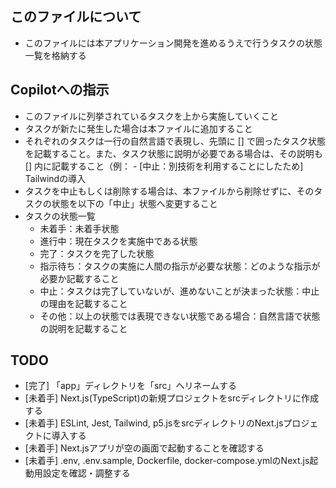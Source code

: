 ## このファイルについて
- このファイルには本アプリケーション開発を進めるうえで行うタスクの状態一覧を格納する

## Copilotへの指示 
- このファイルに列挙されているタスクを上から実施していくこと
- タスクが新たに発生した場合は本ファイルに追加すること
- それぞれのタスクは一行の自然言語で表現し、先頭に [] で囲ったタスク状態を記載すること。また、タスク状態に説明が必要である場合は、その説明も [] 内に記載すること（例： - [中止：別技術を利用することにしたため] Tailwindの導入
- タスクを中止もしくは削除する場合は、本ファイルから削除せずに、そのタスクの状態を以下の「中止」状態へ変更すること
- タスクの状態一覧
  - 未着手：未着手状態
  - 進行中：現在タスクを実施中である状態
  - 完了：タスクを完了した状態
  - 指示待ち：タスクの実施に人間の指示が必要な状態：どのような指示が必要か記載すること
  - 中止：タスクは完了していないが、進めないことが決まった状態：中止の理由を記載すること
  - その他：以上の状態では表現できない状態である場合：自然言語で状態の説明を記載すること

## TODO
- [完了] 「app」ディレクトリを「src」へリネームする
- [未着手] Next.js(TypeScript)の新規プロジェクトをsrcディレクトリに作成する
- [未着手] ESLint, Jest, Tailwind, p5.jsをsrcディレクトリのNext.jsプロジェクトに導入する
- [未着手] Next.jsアプリが空の画面で起動することを確認する
- [未着手] .env, .env.sample, Dockerfile, docker-compose.ymlのNext.js起動用設定を確認・調整する
